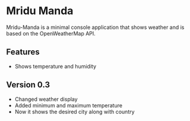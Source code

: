 # Mridu Manda

Mridu-Manda is a minimal console application that shows weather and is based on the OpenWeatherMap API.

## Features

- Shows temperature and humidity

## Version 0.3

- Changed weather display
- Added minimum and maximum temperature
- Now it shows the desired city along with country 